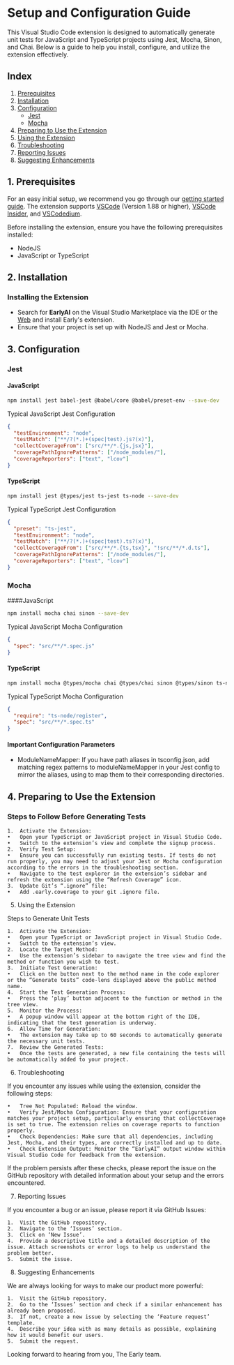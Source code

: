 # Setup and Configuration Guide

This Visual Studio Code extension is designed to automatically generate unit tests for JavaScript and TypeScript projects using Jest, Mocha, Sinon, and Chai. Below is a guide to help you install, configure, and utilize the extension effectively.

## Index
1. [Prerequisites](#1-prerequisites)
2. [Installation](#2-installation)
3. [Configuration](#3-configuration)
    - [Jest](#jest)
    - [Mocha](#mocha)
4. [Preparing to Use the Extension](#4-preparing-to-use-the-extension)
5. [Using the Extension](#5-using-the-extension)
6. [Troubleshooting](#6-troubleshooting)
7. [Reporting Issues](#7-reporting-issues)
8. [Suggesting Enhancements](#8-suggesting-enhancements)

## 1. Prerequisites
For an easy initial setup, we recommend you go through our [getting started guide](https://www.startearly.ai/docs/getting-started). 
The extension supports [VSCode](https://code.visualstudio.com/download) (Version 1.88 or higher), [VSCode Insider](https://code.visualstudio.com/insiders/), and [VSCodedium](https://vscodium.com/).

Before installing the extension, ensure you have the following prerequisites installed:
- NodeJS
- JavaScript or TypeScript

## 2. Installation
### Installing the Extension
- Search for **EarlyAI** on the Visual Studio Marketplace via the IDE or the [Web](https://marketplace.visualstudio.com/items?itemName=Early-ai.EarlyAI) and install Early's extension.
- Ensure that your project is set up with NodeJS and Jest or Mocha.

## 3. Configuration
### Jest
#### JavaScript
```bash
npm install jest babel-jest @babel/core @babel/preset-env --save-dev
```
Typical JavaScript Jest Configuration
```JSON
{
  "testEnvironment": "node",
  "testMatch": ["**/?(*.)+(spec|test).js?(x)"],
  "collectCoverageFrom": ["src/**/*.{js,jsx}"],
  "coveragePathIgnorePatterns": ["/node_modules/"],
  "coverageReporters": ["text", "lcov"]
}
```
#### TypeScript
```bash
npm install jest @types/jest ts-jest ts-node --save-dev
```
Typical TypeScript Jest Configuration
```JSON
{
  "preset": "ts-jest",
  "testEnvironment": "node",
  "testMatch": ["**/?(*.)+(spec|test).ts?(x)"],
  "collectCoverageFrom": ["src/**/*.{ts,tsx}", "!src/**/*.d.ts"],
  "coveragePathIgnorePatterns": ["/node_modules/"],
  "coverageReporters": ["text", "lcov"]
}
```

### Mocha
####JavaScript
```bash
npm install mocha chai sinon --save-dev
```
Typical JavaScript Mocha Configuration
```json
{
  "spec": "src/**/*.spec.js"
}
```
#### TypeScript
```bash
npm install mocha @types/mocha chai @types/chai sinon @types/sinon ts-node --save-dev
```
Typical TypeScript Mocha Configuration
```json
{
  "require": "ts-node/register",
  "spec": "src/**/*.spec.ts"
}
```

#### Important Configuration Parameters
* ModuleNameMapper: If you have path aliases in tsconfig.json, add matching regex patterns to moduleNameMapper in your Jest config to mirror the aliases, using <rootDir> to map them to their corresponding directories.

## 4. Preparing to Use the Extension

### Steps to Follow Before Generating Tests

	1.	Activate the Extension:
	•	Open your TypeScript or JavaScript project in Visual Studio Code.
	•	Switch to the extension’s view and complete the signup process.
	2.	Verify Test Setup:
	•	Ensure you can successfully run existing tests. If tests do not run properly, you may need to adjust your Jest or Mocha configuration according to the errors in the troubleshooting section.
	•	Navigate to the test explorer in the extension’s sidebar and refresh the extension using the “Refresh Coverage” icon.
	3.	Update Git’s “.ignore” file:
	•	Add .early.coverage to your git .ignore file.

5. Using the Extension

Steps to Generate Unit Tests

	1.	Activate the Extension:
	•	Open your TypeScript or JavaScript project in Visual Studio Code.
	•	Switch to the extension’s view.
	2.	Locate the Target Method:
	•	Use the extension’s sidebar to navigate the tree view and find the method or function you wish to test.
	3.	Initiate Test Generation:
	•	Click on the button next to the method name in the code explorer or the “Generate tests” code-lens displayed above the public method name.
	4.	Start the Test Generation Process:
	•	Press the ‘play’ button adjacent to the function or method in the tree view.
	5.	Monitor the Process:
	•	A popup window will appear at the bottom right of the IDE, indicating that the test generation is underway.
	6.	Allow Time for Generation:
	•	The extension may take up to 60 seconds to automatically generate the necessary unit tests.
	7.	Review the Generated Tests:
	•	Once the tests are generated, a new file containing the tests will be automatically added to your project.

6. Troubleshooting

If you encounter any issues while using the extension, consider the following steps:

	•	Tree Not Populated: Reload the window.
	•	Verify Jest/Mocha Configuration: Ensure that your configuration matches your project setup, particularly ensuring that collectCoverage is set to true. The extension relies on coverage reports to function properly.
	•	Check Dependencies: Make sure that all dependencies, including Jest, Mocha, and their types, are correctly installed and up to date.
	•	Check Extension Output: Monitor the “EarlyAI” output window within Visual Studio Code for feedback from the extension.

If the problem persists after these checks, please report the issue on the GitHub repository with detailed information about your setup and the errors encountered.

7. Reporting Issues

If you encounter a bug or an issue, please report it via GitHub Issues:

	1.	Visit the GitHub repository.
	2.	Navigate to the ‘Issues’ section.
	3.	Click on ‘New Issue’.
	4.	Provide a descriptive title and a detailed description of the issue. Attach screenshots or error logs to help us understand the problem better.
	5.	Submit the issue.

8. Suggesting Enhancements

We are always looking for ways to make our product more powerful:

	1.	Visit the GitHub repository.
	2.	Go to the ‘Issues’ section and check if a similar enhancement has already been proposed.
	3.	If not, create a new issue by selecting the ‘Feature request’ template.
	4.	Describe your idea with as many details as possible, explaining how it would benefit our users.
	5.	Submit the request.

Looking forward to hearing from you,
The Early team.











